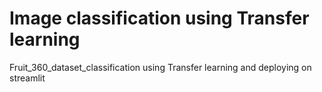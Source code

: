 # Image classification using Transfer learning
Fruit_360_dataset_classification using Transfer learning and deploying on streamlit
